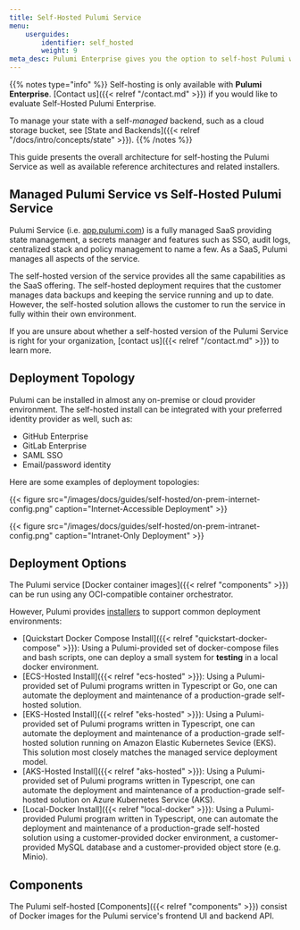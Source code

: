 ```yaml
---
title: Self-Hosted Pulumi Service
menu:
    userguides:
        identifier: self_hosted
        weight: 9
meta_desc: Pulumi Enterprise gives you the option to self-host Pulumi within your organization's infrastructure.
---
```


{{% notes type="info" %}}
Self-hosting is only available with **Pulumi Enterprise**. [Contact us]({{< relref "/contact.md" >}}) if you would like to evaluate Self-Hosted Pulumi Enterprise.

To manage your state with a self-*managed* backend, such as a cloud storage bucket, see [State and Backends]({{< relref "/docs/intro/concepts/state" >}}).
{{% /notes %}}

This guide presents the overall architecture for self-hosting the Pulumi Service as well as available reference architectures and related installers. 

## Managed Pulumi Service vs Self-Hosted Pulumi Service

Pulumi Service (i.e. [app.pulumi.com](https://app.pulumi.com)) is a fully managed SaaS providing state management, a secrets manager and features such as SSO, audit logs, centralized stack and policy management to name a few. As a SaaS, Pulumi manages all aspects of the service.

The self-hosted version of the service provides all the same capabilities as the SaaS offering. The self-hosted deployment requires that the customer manages data backups and keeping the service running and up to date.  However, the self-hosted solution allows the customer to run the service in fully within their own environment. 

If you are unsure about whether a self-hosted version of the Pulumi Service is right for your organization, [contact us]({{< relref "/contact.md" >}}) to learn more.

## Deployment Topology

Pulumi can be installed in almost any on-premise or cloud provider environment. The self-hosted install can be integrated with your preferred identity provider as well, such as:

* GitHub Enterprise
* GitLab Enterprise
* SAML SSO
* Email/password identity

Here are some examples of deployment topologies:

{{< figure src="/images/docs/guides/self-hosted/on-prem-internet-config.png" caption="Internet-Accessible Deployment" >}}

{{< figure src="/images/docs/guides/self-hosted/on-prem-intranet-config.png" caption="Intranet-Only Deployment" >}}

## Deployment Options

The Pulumi service [Docker container images]({{< relref "components" >}}) can be run using any OCI-compatible container orchestrator.

However, Pulumi provides [installers](https://github.com/pulumi/pulumi-self-hosted-installers) to support common deployment environments:

* [Quickstart Docker Compose Install]({{< relref "quickstart-docker-compose" >}}): Using a Pulumi-provided set of docker-compose files and bash scripts, one can deploy a small system for **testing** in a local docker environment.
* [ECS-Hosted Install]({{< relref "ecs-hosted" >}}): Using a Pulumi-provided set of Pulumi programs written in Typescript or Go, one can automate the deployment and maintenance of a production-grade self-hosted solution.
* [EKS-Hosted Install]({{< relref "eks-hosted" >}}): Using a Pulumi-provided set of Pulumi programs written in Typescript, one can automate the deployment and maintenance of a production-grade self-hosted solution running on Amazon Elastic Kubernetes Sevice (EKS). This solution most closely matches the managed service deployment model.
* [AKS-Hosted Install]({{< relref "aks-hosted" >}}): Using a Pulumi-provided set of Pulumi programs written in Typescript, one can automate the deployment and maintenance of a production-grade self-hosted solution on Azure Kubernetes Service (AKS).
* [Local-Docker Install]({{< relref "local-docker" >}}): Using a Pulumi-provided Pulumi program written in Typescript, one can automate the deployment and maintenance of a production-grade self-hosted solution using a customer-provided docker environment,  a customer-provided MySQL database and a customer-provided object store (e.g. Minio).

## Components

The Pulumi self-hosted [Components]({{< relref "components" >}}) consist of Docker images for the Pulumi service's frontend UI and backend API.
